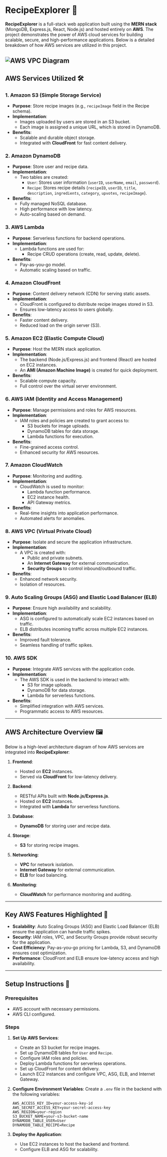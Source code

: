 # RecipeExplorer 🍴

**RecipeExplorer** is a full-stack web application built using the **MERN stack** (MongoDB, Express.js, React, Node.js) and hosted entirely on **AWS**. The project demonstrates the power of AWS cloud services for building scalable, secure, and high-performance applications. Below is a detailed breakdown of how AWS services are utilized in this project.

![AWS VPC Diagram](https://github.com/user-attachments/assets/3b27ead8-b22e-460c-8275-ebb802c291e5)
---

## AWS Services Utilized 🛠️

### 1. **Amazon S3 (Simple Storage Service)**
   - **Purpose**: Store recipe images (e.g., `recipeImage` field in the Recipe schema).
   - **Implementation**:
     - Images uploaded by users are stored in an S3 bucket.
     - Each image is assigned a unique URL, which is stored in DynamoDB.
   - **Benefits**:
     - Scalable and durable object storage.
     - Integrated with **CloudFront** for fast content delivery.

### 2. **Amazon DynamoDB**
   - **Purpose**: Store user and recipe data.
   - **Implementation**:
     - Two tables are created:
       - `User`: Stores user information (`userID`, `userName`, `email`, `password`).
       - `Recipe`: Stores recipe details (`recipeID`, `userID`, `title`, `description`, `ingredients`, `category`, `upvotes`, `recipeImage`).
   - **Benefits**:
     - Fully managed NoSQL database.
     - High performance with low latency.
     - Auto-scaling based on demand.

### 3. **AWS Lambda**
   - **Purpose**: Serverless functions for backend operations.
   - **Implementation**:
     - Lambda functions are used for:
       - Recipe CRUD operations (create, read, update, delete).
   - **Benefits**:
     - Pay-as-you-go model.
     - Automatic scaling based on traffic.

### 4. **Amazon CloudFront**
   - **Purpose**: Content delivery network (CDN) for serving static assets.
   - **Implementation**:
     - CloudFront is configured to distribute recipe images stored in S3.
     - Ensures low-latency access to users globally.
   - **Benefits**:
     - Faster content delivery.
     - Reduced load on the origin server (S3).

### 5. **Amazon EC2 (Elastic Compute Cloud)**
   - **Purpose**: Host the MERN stack application.
   - **Implementation**:
     - The backend (Node.js/Express.js) and frontend (React) are hosted on EC2 instances.
     - An **AMI (Amazon Machine Image)** is created for quick deployment.
   - **Benefits**:
     - Scalable compute capacity.
     - Full control over the virtual server environment.

### 6. **AWS IAM (Identity and Access Management)**
   - **Purpose**: Manage permissions and roles for AWS resources.
   - **Implementation**:
     - IAM roles and policies are created to grant access to:
       - S3 buckets for image uploads.
       - DynamoDB tables for data storage.
       - Lambda functions for execution.
   - **Benefits**:
     - Fine-grained access control.
     - Enhanced security for AWS resources.

### 7. **Amazon CloudWatch**
   - **Purpose**: Monitoring and auditing.
   - **Implementation**:
     - CloudWatch is used to monitor:
       - Lambda function performance.
       - EC2 instance health.
       - API Gateway metrics.
   - **Benefits**:
     - Real-time insights into application performance.
     - Automated alerts for anomalies.

### 8. **AWS VPC (Virtual Private Cloud)**
   - **Purpose**: Isolate and secure the application infrastructure.
   - **Implementation**:
     - A VPC is created with:
       - Public and private subnets.
       - An **Internet Gateway** for external communication.
       - **Security Groups** to control inbound/outbound traffic.
   - **Benefits**:
     - Enhanced network security.
     - Isolation of resources.

### 9. **Auto Scaling Groups (ASG) and Elastic Load Balancer (ELB)**
   - **Purpose**: Ensure high availability and scalability.
   - **Implementation**:
     - ASG is configured to automatically scale EC2 instances based on traffic.
     - ELB distributes incoming traffic across multiple EC2 instances.
   - **Benefits**:
     - Improved fault tolerance.
     - Seamless handling of traffic spikes.

### 10. **AWS SDK**
   - **Purpose**: Integrate AWS services with the application code.
   - **Implementation**:
     - The AWS SDK is used in the backend to interact with:
       - S3 for image uploads.
       - DynamoDB for data storage.
       - Lambda for serverless functions.
   - **Benefits**:
     - Simplified integration with AWS services.
     - Programmatic access to AWS resources.

---

## AWS Architecture Overview 🖼️

Below is a high-level architecture diagram of how AWS services are integrated into **RecipeExplorer**:

1. **Frontend**:
   - Hosted on **EC2** instances.
   - Served via **CloudFront** for low-latency delivery.

2. **Backend**:
   - RESTful APIs built with **Node.js/Express.js**.
   - Hosted on **EC2** instances.
   - Integrated with **Lambda** for serverless functions.

3. **Database**:
   - **DynamoDB** for storing user and recipe data.

4. **Storage**:
   - **S3** for storing recipe images.

5. **Networking**:
   - **VPC** for network isolation.
   - **Internet Gateway** for external communication.
   - **ELB** for load balancing.

6. **Monitoring**:
   - **CloudWatch** for performance monitoring and auditing.

---

## Key AWS Features Highlighted 🌟

- **Scalability**: Auto Scaling Groups (ASG) and Elastic Load Balancer (ELB) ensure the application can handle traffic spikes.
- **Security**: IAM roles, VPC, and Security Groups provide robust security for the application.
- **Cost Efficiency**: Pay-as-you-go pricing for Lambda, S3, and DynamoDB ensures cost optimization.
- **Performance**: CloudFront and ELB ensure low-latency access and high availability.

---

## Setup Instructions 🚀

### Prerequisites
- AWS account with necessary permissions.
- AWS CLI configured.

### Steps
1. **Set Up AWS Services**:
   - Create an S3 bucket for recipe images.
   - Set up DynamoDB tables for `User` and `Recipe`.
   - Configure IAM roles and policies.
   - Deploy Lambda functions for serverless operations.
   - Set up CloudFront for content delivery.
   - Launch EC2 instances and configure VPC, ASG, ELB, and Internet Gateway.

2. **Configure Environment Variables**:
   Create a `.env` file in the backend with the following variables:
   ```env
   AWS_ACCESS_KEY_ID=your-access-key-id
   AWS_SECRET_ACCESS_KEY=your-secret-access-key
   AWS_REGION=your-region
   S3_BUCKET_NAME=your-s3-bucket-name
   DYNAMODB_TABLE_USER=User
   DYNAMODB_TABLE_RECIPE=Recipe
   ```

3. **Deploy the Application**:
   - Use EC2 instances to host the backend and frontend.
   - Configure ELB and ASG for scalability.


